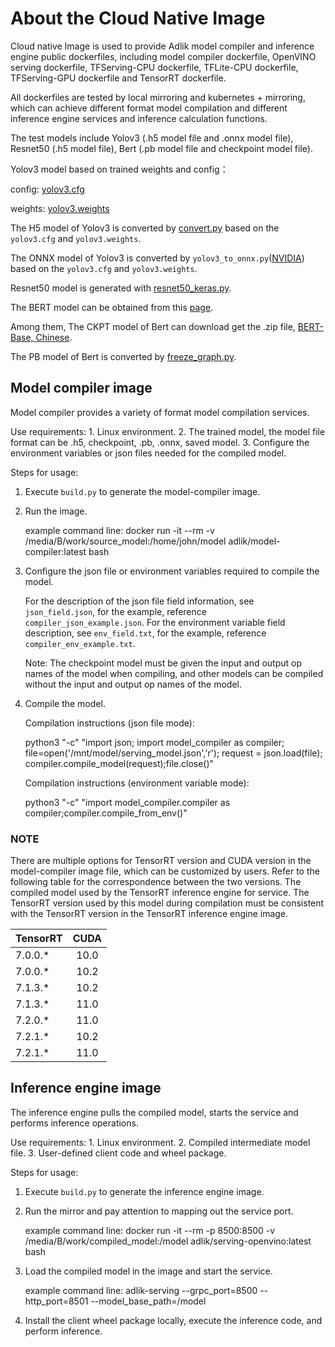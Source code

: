 # About the Cloud Native Image

Cloud native Image is used to provide Adlik model compiler and inference engine public dockerfiles, including model
compiler dockerfile, OpenVINO serving dockerfile, TFServing-CPU dockerfile, TFLite-CPU dockerfile, TFServing-GPU
dockerfile and TensorRT dockerfile.

All dockerfiles are tested by local mirroring and kubernetes + mirroring, which can achieve different format model
compilation and different inference engine services and inference calculation functions.

The test models include Yolov3 (.h5 model file and .onnx model file), Resnet50 (.h5 model file),
Bert (.pb model file and checkpoint model file).

Yolov3 model based on trained weights and config：

config: [yolov3.cfg](https://raw.githubusercontent.com/pjreddie/darknet/master/cfg/yolov3.cfg)

weights: [yolov3.weights](https://pjreddie.com/media/files/yolov3.weights)

The H5 model of Yolov3 is converted by [convert.py](https://github.com/qqwweee/keras-yolo3/blob/master/convert.py)
based on the `yolov3.cfg` and `yolov3.weights`.

The ONNX model of Yolov3 is converted by `yolov3_to_onnx.py`([NVIDIA](https://developer.nvidia.com)) based on
the `yolov3.cfg` and `yolov3.weights`.

Resnet50 model is generated with [resnet50_keras.py](https://github.com/Adlik/Adlik/blob/master/benchmark/tests/test_model/resnet50_keras/resnet50_keras.py).

The BERT model can be obtained from this [page](https://github.com/google-research/bert).

Among them, The CKPT model of Bert can download get the .zip file, [BERT-Base, Chinese](https://storage.googleapis.com/bert_models/2018_11_03/chinese_L-12_H-768_A-12.zip).

The PB model of Bert is converted by [freeze_graph.py](https://github.com/tensorflow/tensorflow/blob/master/tensorflow/python/tools/freeze_graph.py).

## Model compiler image

Model compiler provides a variety of format model compilation services.

Use requirements: 1. Linux environment. 2. The trained model, the model file format can be .h5, checkpoint, .pb,
.onnx, saved model. 3. Configure the environment variables or json files needed for the compiled model.

Steps for usage:

1. Execute `build.py` to generate the model-compiler image.

2. Run the image.

   example command line:
   docker run -it --rm -v /media/B/work/source_model:/home/john/model adlik/model-compiler:latest bash

3. Configure the json file or environment variables required to compile the model.

   For the description of the json file field information, see `json_field.json`, for the example,
   reference `compiler_json_example.json`. For the environment variable field description, see `env_field.txt`,
   for the example, reference `compiler_env_example.txt`.

   Note: The checkpoint model must be given the input and output op names of the model when compiling, and other models
can be compiled without the input and output op names of the model.

4. Compile the model.

   Compilation instructions (json file mode):

   python3 "-c" "import json; import model_compiler as compiler;
  file=open('/mnt/model/serving_model.json','r'); request = json.load(file);
  compiler.compile_model(request);file.close()"
  
   Compilation instructions (environment variable mode):

   python3 "-c" "import model_compiler.compiler as compiler;compiler.compile_from_env()"

### NOTE

There are multiple options for TensorRT version and CUDA version in the model-compiler image file, which can be
customized by users. Refer to the following table for the correspondence between the two versions. The compiled model
used by the TensorRT inference engine for service. The TensorRT version used by this model during compilation must be
consistent with the TensorRT version in the TensorRT inference engine image.

|   TensorRT  |    CUDA    |
| ----------- | :--------: |
|   7.0.0.*   |    10.0    |
|   7.0.0.*   |    10.2    |
|   7.1.3.*   |    10.2    |
|   7.1.3.*   |    11.0    |
|   7.2.0.*   |    11.0    |
|   7.2.1.*   |    10.2    |
|   7.2.1.*   |    11.0    |

## Inference engine image

The inference engine pulls the compiled model, starts the service and performs inference operations.

Use requirements: 1. Linux environment. 2. Compiled intermediate model file. 3. User-defined client code and
wheel package.

Steps for usage:

1. Execute `build.py` to generate the inference engine image.

2. Run the mirror and pay attention to mapping out the service port.

   example command line:
docker run -it --rm -p 8500:8500 -v /media/B/work/compiled_model:/model adlik/serving-openvino:latest bash

3. Load the compiled model in the image and start the service.

   example command line:
adlik-serving --grpc_port=8500 --http_port=8501 --model_base_path=/model

4. Install the client wheel package locally, execute the inference code, and perform inference.
